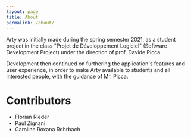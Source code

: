 ```yaml
---
layout: page
title: About
permalink: /about/
---
```


Arty was initially made during the spring semester 2021, as a student project in the class "Projet de Développement Logiciel" (Software Development Project) under the direction of prof. Davide Picca.

Development then continued on furthering the application's features and user experience, in order to make Arty available to students and all interested people, with the guidance of Mr. Picca.

# Contributors
- Florian Rieder
- Paul Zignani
- Caroline Roxana Rohrbach
